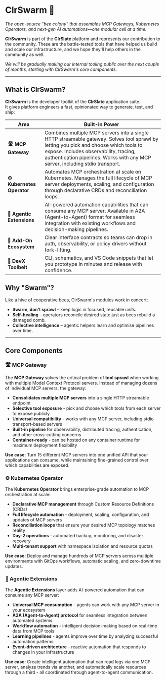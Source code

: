 # ClrSwarm 🐝

*The open-source "bee colony" that assembles MCP Gateways, Kubernetes Operators, and next-gen AI automations—one modular cell at a time.*

**ClrSwarm** is part of the **ClrSlate** platform and represents our contribution to the community. These are the battle-tested tools that have helped us build and scale our infrastructure, and we hope they'll help others in the community as well.

*We will be gradually making our internal tooling public over the next couple of months, starting with ClrSwarm's core components.*

---

## What is ClrSwarm?

**ClrSwarm** is the developer toolkit of the **ClrSlate** application suite.  
It gives platform engineers a fast, opinionated way to generate, test, and ship:

| Area | Built-in Power |
|------|----------------|
| **🛣️ MCP Gateway** | Combines multiple MCP servers into a single HTTP streamable gateway. Solves tool sprawl by letting you pick and choose which tools to expose. Includes observability, tracing, authentication pipelines. Works with any MCP server, including stdio transport. |
| **⚙️ Kubernetes Operator** | Automates MCP orchestration at scale on Kubernetes. Manages the full lifecycle of MCP server deployments, scaling, and configuration through declarative CRDs and reconciliation loops. |
| **🤖 Agentic Extensions** | AI-powered automation capabilities that can consume any MCP server. Available in A2A (Agent-to-Agent) format for seamless integration with existing workflows and decision-making pipelines. |
| **🧩 Add-On Ecosystem** | Clear interface contracts so teams can drop in auth, observability, or policy drivers without fork-lifting. |
| **🚀 DevX Toolbelt** | CLI, schematics, and VS Code snippets that let you prototype in minutes and release with confidence. |

## Why "Swarm"?

Like a hive of cooperative bees, ClrSwarm's modules work in concert:
- **Swarm, don't sprawl** – keep logic in focused, reusable units.
- **Self-healing** – operators reconcile desired state just as bees rebuild a damaged comb.
- **Collective intelligence** – agentic helpers learn and optimise pipelines over time.

---

## Core Components

### 🛣️ MCP Gateway
The **MCP Gateway** solves the critical problem of **tool sprawl** when working with multiple Model Context Protocol servers. Instead of managing dozens of individual MCP servers, the gateway:

- **Consolidates multiple MCP servers** into a single HTTP streamable endpoint
- **Selective tool exposure** - pick and choose which tools from each server to expose publicly
- **Universal compatibility** - works with any MCP server, including stdio transport-based servers
- **Built-in pipeline** for observability, distributed tracing, authentication, and other cross-cutting concerns
- **Container-ready** - can be hosted on any container runtime for maximum deployment flexibility

**Use case**: Turn 15 different MCP servers into one unified API that your applications can consume, while maintaining fine-grained control over which capabilities are exposed.

### ⚙️ Kubernetes Operator
The **Kubernetes Operator** brings enterprise-grade automation to MCP orchestration at scale:

- **Declarative MCP management** through Custom Resource Definitions (CRDs)
- **Full lifecycle automation** - deployment, scaling, configuration, and updates of MCP servers
- **Reconciliation loops** that ensure your desired MCP topology matches reality
- **Day-2 operations** - automated backup, monitoring, and disaster recovery
- **Multi-tenant support** with namespace isolation and resource quotas

**Use case**: Deploy and manage hundreds of MCP servers across multiple environments with GitOps workflows, automatic scaling, and zero-downtime updates.

### 🤖 Agentic Extensions
The **Agentic Extensions** layer adds AI-powered automation that can consume any MCP server:

- **Universal MCP consumption** - agents can work with any MCP server in your ecosystem
- **A2A (Agent-to-Agent) protocol** for seamless integration between automated systems
- **Workflow automation** - intelligent decision-making based on real-time data from MCP tools
- **Learning pipelines** - agents improve over time by analyzing successful automation patterns
- **Event-driven architecture** - reactive automation that responds to changes in your infrastructure

**Use case**: Create intelligent automation that can read logs via one MCP server, analyze trends via another, and automatically scale resources through a third - all coordinated through agent-to-agent communication.